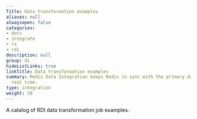 ```yaml
---
Title: Data transformation examples
aliases: null
alwaysopen: false
categories:
- docs
- integrate
- rs
- rdi
description: null
group: di
hideListLinks: true
linkTitle: Data transformation examples
summary: Redis Data Integration keeps Redis in sync with the primary database in near
  real time.
type: integration
weight: 30
---
```

A catalog of RDI data transformation job examples.
